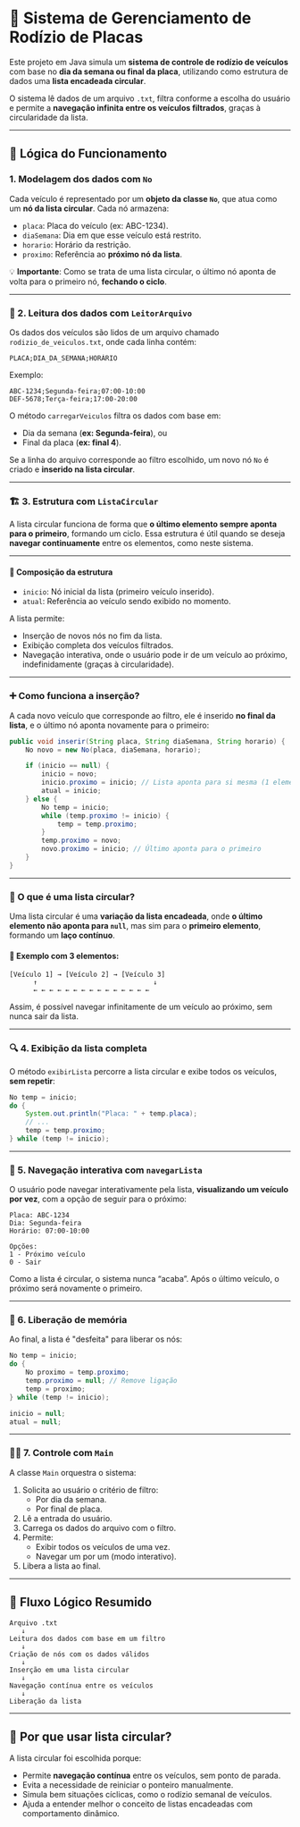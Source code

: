 # 🚗 Sistema de Gerenciamento de Rodízio de Placas

Este projeto em Java simula um **sistema de controle de rodízio de veículos** com base no **dia da semana ou final da placa**, utilizando como estrutura de dados uma **lista encadeada circular**.

O sistema lê dados de um arquivo `.txt`, filtra conforme a escolha do usuário e permite a **navegação infinita entre os veículos filtrados**, graças à circularidade da lista.

---

## 🧠 Lógica do Funcionamento

### 1. **Modelagem dos dados com `No`**

Cada veículo é representado por um **objeto da classe `No`**, que atua como um **nó da lista circular**. Cada nó armazena:

- `placa`: Placa do veículo (ex: ABC-1234).
- `diaSemana`: Dia em que esse veículo está restrito.
- `horario`: Horário da restrição.
- `proximo`: Referência ao **próximo nó da lista**.

💡 **Importante**: Como se trata de uma lista circular, o último nó aponta de volta para o primeiro nó, **fechando o ciclo**.

---

### 📄 2. Leitura dos dados com `LeitorArquivo`

Os dados dos veículos são lidos de um arquivo chamado `rodizio_de_veiculos.txt`, onde cada linha contém:

```text
PLACA;DIA_DA_SEMANA;HORÁRIO
```

Exemplo:

```
ABC-1234;Segunda-feira;07:00-10:00
DEF-5678;Terça-feira;17:00-20:00
```

O método `carregarVeiculos` filtra os dados com base em:

- Dia da semana (**ex: Segunda-feira**), ou
- Final da placa (**ex: final 4**).

Se a linha do arquivo corresponde ao filtro escolhido, um novo nó `No` é criado e **inserido na lista circular**.

---

### 🏗️ 3. Estrutura com `ListaCircular`

A lista circular funciona de forma que **o último elemento sempre aponta para o primeiro**, formando um ciclo. Essa estrutura é útil quando se deseja **navegar continuamente** entre os elementos, como neste sistema.

---

#### 🧱 Composição da estrutura

- `inicio`: Nó inicial da lista (primeiro veículo inserido).
- `atual`: Referência ao veículo sendo exibido no momento.
  
A lista permite:

- Inserção de novos nós no fim da lista.
- Exibição completa dos veículos filtrados.
- Navegação interativa, onde o usuário pode ir de um veículo ao próximo, indefinidamente (graças à circularidade).

---

### ➕ Como funciona a inserção?

A cada novo veículo que corresponde ao filtro, ele é inserido **no final da lista**, e o último nó aponta novamente para o primeiro:

```java
public void inserir(String placa, String diaSemana, String horario) {
    No novo = new No(placa, diaSemana, horario);

    if (inicio == null) {
        inicio = novo;
        inicio.proximo = inicio; // Lista aponta para si mesma (1 elemento)
        atual = inicio;
    } else {
        No temp = inicio;
        while (temp.proximo != inicio) {
            temp = temp.proximo;
        }
        temp.proximo = novo;
        novo.proximo = inicio; // Último aponta para o primeiro
    }
}
```

---

### 🔁 O que é uma **lista circular**?

Uma lista circular é uma **variação da lista encadeada**, onde **o último elemento não aponta para `null`**, mas sim para o **primeiro elemento**, formando um **laço contínuo**.

#### 🔄 Exemplo com 3 elementos:

```text
[Veículo 1] → [Veículo 2] → [Veículo 3]
      ↑                             ↓
      ← ← ← ← ← ← ← ← ← ← ← ← ← ← ←
```

Assim, é possível navegar infinitamente de um veículo ao próximo, sem nunca sair da lista.

---

### 🔍 4. Exibição da lista completa

O método `exibirLista` percorre a lista circular e exibe todos os veículos, **sem repetir**:

```java
No temp = inicio;
do {
    System.out.println("Placa: " + temp.placa);
    // ...
    temp = temp.proximo;
} while (temp != inicio);
```

---

### 🔂 5. Navegação interativa com `navegarLista`

O usuário pode navegar interativamente pela lista, **visualizando um veículo por vez**, com a opção de seguir para o próximo:

```text
Placa: ABC-1234
Dia: Segunda-feira
Horário: 07:00-10:00

Opções:
1 - Próximo veículo
0 - Sair
```

Como a lista é circular, o sistema nunca “acaba”. Após o último veículo, o próximo será novamente o primeiro.

---

### 🧹 6. Liberação de memória

Ao final, a lista é "desfeita" para liberar os nós:

```java
No temp = inicio;
do {
    No proximo = temp.proximo;
    temp.proximo = null; // Remove ligação
    temp = proximo;
} while (temp != inicio);

inicio = null;
atual = null;
```

---

### 🧑‍💻 7. Controle com `Main`

A classe `Main` orquestra o sistema:

1. Solicita ao usuário o critério de filtro:
   - Por dia da semana.
   - Por final de placa.
2. Lê a entrada do usuário.
3. Carrega os dados do arquivo com o filtro.
4. Permite:
   - Exibir todos os veículos de uma vez.
   - Navegar um por um (modo interativo).
5. Libera a lista ao final.

---

## 🔄 Fluxo Lógico Resumido

```text
Arquivo .txt
   ↓
Leitura dos dados com base em um filtro
   ↓
Criação de nós com os dados válidos
   ↓
Inserção em uma lista circular
   ↓
Navegação contínua entre os veículos
   ↓
Liberação da lista
```

---

## 🎯 Por que usar **lista circular**?

A lista circular foi escolhida porque:

- Permite **navegação contínua** entre os veículos, sem ponto de parada.
- Evita a necessidade de reiniciar o ponteiro manualmente.
- Simula bem situações cíclicas, como o rodízio semanal de veículos.
- Ajuda a entender melhor o conceito de listas encadeadas com comportamento dinâmico.
